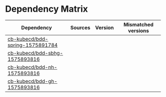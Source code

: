 # Dependency Matrix

Dependency | Sources | Version | Mismatched versions
---------- | ------- | ------- | -------------------
[cb-kubecd/bdd-spring-1575891784](https://github.com/cb-kubecd/bdd-spring-1575891784.git) |  | []() | 
[cb-kubecd/bdd-sbhg-1575893816](https://github.com/cb-kubecd/bdd-sbhg-1575893816.git) |  | []() | 
[cb-kubecd/bdd-nh-1575893816](https://github.com/cb-kubecd/bdd-nh-1575893816.git) |  | []() | 
[cb-kubecd/bdd-gh-1575893816](https://github.com/cb-kubecd/bdd-gh-1575893816.git) |  | []() | 

